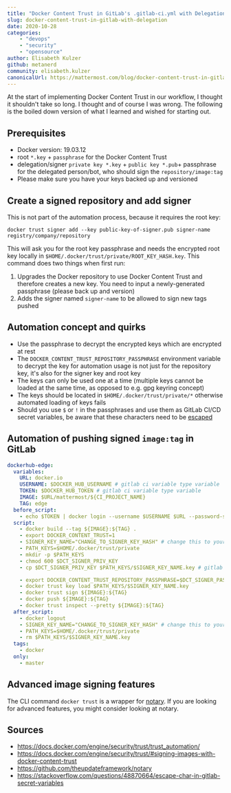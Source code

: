 ```yaml
---
title: "Docker Content Trust in GitLab's .gitlab-ci.yml with Delegation"
slug: docker-content-trust-in-gitlab-with-delegation
date: 2020-10-28
categories:
    - "devops"
    - "security"
    - "opensource"
author: Elisabeth Kulzer
github: metanerd
community: elisabeth.kulzer
canonicalUrl: https://mattermost.com/blog/docker-content-trust-in-gitlab-with-delegation/
---
```


At the start of implementing Docker Content Trust in our workflow, I thought it shouldn't take so long.
I thought and of course I was wrong.
The following is the boiled down version of what I learned and wished for starting out.

## Prerequisites

- Docker version: 19.03.12
- root `*.key` + `passphrase` for the Docker Content Trust
- delegation/signer `private key *.key` + `public key *.pub`+ passphrase for the delegated person/bot, who should sign the `repository/image:tag`
- Please make sure you have your keys backed up and versioned

## Create a signed repository and add signer

This is not part of the automation process, because it requires the root key:
```
docker trust signer add --key public-key-of-signer.pub signer-name registry/company/repository
```
This will ask you for the root key passphrase and needs the encrypted root key locally in `$HOME/.docker/trust/private/ROOT_KEY_HASH.key`.
This command does two things when first run:
1. Upgrades the Docker repository to use Docker Content Trust and therefore creates a new key. You need to input a newly-generated passphrase (please back up and version)
1. Adds the signer named `signer-name` to be allowed to sign new tags pushed

## Automation concept and quirks

- Use the passphrase to decrypt the encrypted keys which are encrypted at rest
- The `DOCKER_CONTENT_TRUST_REPOSITORY_PASSPHRASE` environment variable to decrypt the key for automation usage is not just for the repository key, it's also for the signer key and root key
- The keys can only be used one at a time (multiple keys cannot be loaded at the same time, as opposed to e.g. gpg keyring concept)
- The keys should be located in `$HOME/.docker/trust/private/*` otherwise automated loading of keys fails
- Should you use `$` or `!` in the passphrases and use them as GitLab CI/CD secret variables, be aware that these characters need to be [escaped](https://stackoverflow.com/questions/48870664/escape-char-in-gitlab-secret-variables)

## Automation of pushing signed `image:tag` in GitLab

```yaml
dockerhub-edge:
  variables:
    URL: docker.io
    USERNAME: $DOCKER_HUB_USERNAME # gitlab ci variable type variable
    TOKEN: $DOCKER_HUB_TOKEN # gitlab ci variable type variable
    IMAGE: $URL/mattermost/${CI_PROJECT_NAME}
    TAG: edge
  before_script:
    - echo $TOKEN | docker login --username $USERNAME $URL --password-stdin
  script:
    - docker build --tag ${IMAGE}:${TAG} .
    - export DOCKER_CONTENT_TRUST=1
    - SIGNER_KEY_NAME="CHANGE_TO_SIGNER_KEY_HASH" # change this to your hash
    - PATH_KEYS=$HOME/.docker/trust/private
    - mkdir -p $PATH_KEYS
    - chmod 600 $DCT_SIGNER_PRIV_KEY
    - cp $DCT_SIGNER_PRIV_KEY $PATH_KEYS/$SIGNER_KEY_NAME.key # gitlab ci variable type file

    - export DOCKER_CONTENT_TRUST_REPOSITORY_PASSPHRASE=$DCT_SIGNER_PASS # gitlab ci variable type variable
    - docker trust key load $PATH_KEYS/$SIGNER_KEY_NAME.key
    - docker trust sign ${IMAGE}:${TAG}
    - docker push ${IMAGE}:${TAG}
    - docker trust inspect --pretty ${IMAGE}:${TAG}
  after_script:
    - docker logout
    - SIGNER_KEY_NAME="CHANGE_TO_SIGNER_KEY_HASH" # change this to your hash
    - PATH_KEYS=$HOME/.docker/trust/private
    - rm $PATH_KEYS/$SIGNER_KEY_NAME.key
  tags:
    - docker
  only:
    - master
```

## Advanced image signing features

The CLI command `docker trust` is a wrapper for [notary](https://github.com/theupdateframework/notary).
If you are looking for advanced features, you might consider looking at notary.

## Sources

- https://docs.docker.com/engine/security/trust/trust_automation/
- https://docs.docker.com/engine/security/trust/#signing-images-with-docker-content-trust
- https://github.com/theupdateframework/notary
- https://stackoverflow.com/questions/48870664/escape-char-in-gitlab-secret-variables

